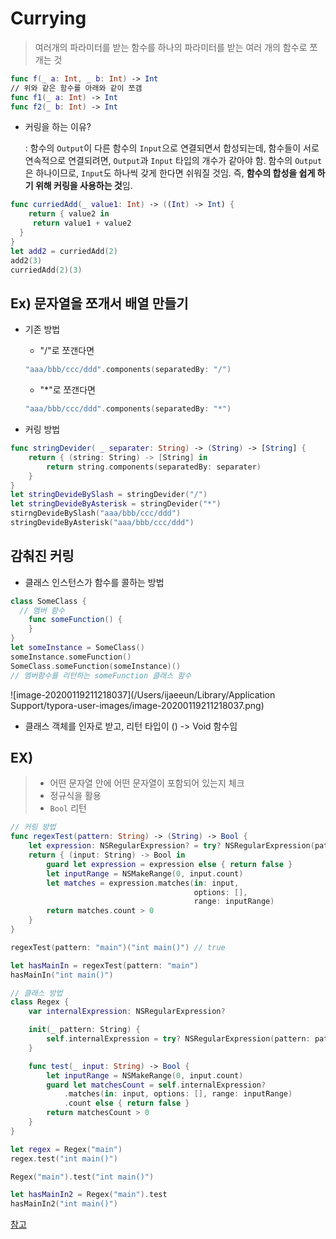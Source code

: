 # Currying

> 여러개의 파라미터를 받는 함수를 하나의 파라미터를 받는 여러 개의 함수로 쪼개는 것

```swift
func f(_ a: Int, _ b: Int) -> Int
// 위와 같은 함수를 아래와 같이 쪼갬
func f1(_ a: Int) -> Int
func f2(_ b: Int) -> Int
```



* 커링을 하는 이유?

  : 함수의 `Output`이 다른 함수의 `Input`으로 연결되면서 합성되는데, 함수들이 서로 연속적으로 연결되려면, `Output`과 `Input` 타입의 개수가 같아야 함. 함수의 `Output`은 하나이므로, `Input`도 하나씩 갖게 한다면 쉬워질 것임. 즉, **함수의 합성을 쉽게 하기 위해 커링을 사용하는 것**임.



```swift
func curriedAdd(_ value1: Int) -> ((Int) -> Int) {
	return { value2 in
     return value1 + value2
  }
}
let add2 = curriedAdd(2)
add2(3)
curriedAdd(2)(3)
```



## Ex) 문자열을 쪼개서 배열 만들기

* 기존 방법

  * "/"로 쪼갠다면

  ```swift
  "aaa/bbb/ccc/ddd".components(separatedBy: "/")
  ```

  * "*"로 쪼갠다면

  ```swift
  "aaa/bbb/ccc/ddd".components(separatedBy: "*")
  ```

* 커링 방법

```swift
func stringDevider( _ separater: String) -> (String) -> [String] {
	return { (string: String) -> [String] in
		return string.components(separatedBy: separater)
	}
}
let stringDevideBySlash = stringDevider("/")
let stringDevideByAsterisk = stringDevider("*")
stirngDevideBySlash("aaa/bbb/ccc/ddd")
stringDevideByAsterisk("aaa/bbb/ccc/ddd")
```



## 감춰진 커링

* 클래스 인스턴스가 함수를 콜하는 방법

```swift
class SomeClass {
  // 멤버 함수
	func someFunction() {
	}
}
let someInstance = SomeClass()
someInstance.someFunction()
SomeClass.someFunction(someInstance)()
// 멤버함수를 리턴하는 someFunction 클래스 함수
```

![image-20200119211218037](/Users/ijaeeun/Library/Application Support/typora-user-images/image-20200119211218037.png)

* 클래스 객체를 인자로 받고, 리턴 타입이 () -> Void 함수임

 

## EX) 

> * 어떤 문자열 안에 어떤 문자열이 포함되어 있는지 체크
> * 정규식을 활용
> * `Bool` 리턴

```swift
// 커링 방법
func regexTest(pattern: String) -> (String) -> Bool {
    let expression: NSRegularExpression? = try? NSRegularExpression(pattern: pattern, options: .caseInsensitive)
    return { (input: String) -> Bool in
        guard let expression = expression else { return false }
        let inputRange = NSMakeRange(0, input.count)
        let matches = expression.matches(in: input,
                                         options: [],
                                         range: inputRange)
        return matches.count > 0
    }
}

regexTest(pattern: "main")("int main()") // true

let hasMainIn = regexTest(pattern: "main")
hasMainIn("int main()")
```

```swift
// 클래스 방법
class Regex {
    var internalExpression: NSRegularExpression?

    init(_ pattern: String) {
        self.internalExpression = try? NSRegularExpression(pattern: pattern, options: .caseInsensitive)
    }

    func test(_ input: String) -> Bool {
        let inputRange = NSMakeRange(0, input.count)
        guard let matchesCount = self.internalExpression?
            .matches(in: input, options: [], range: inputRange)
            .count else { return false }
        return matchesCount > 0
    }
}

let regex = Regex("main")
regex.test("int main()")

Regex("main").test("int main()")

let hasMainIn2 = Regex("main").test
hasMainIn2("int main()")
```















[참고]()









